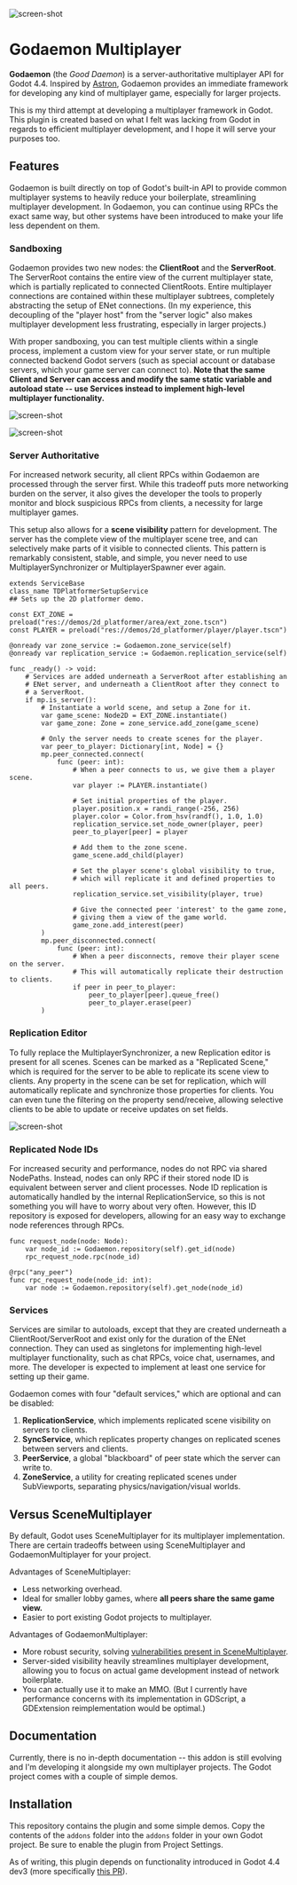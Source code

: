 ![screen-shot](https://github.com/dog-on-moon/godot-godaemon-multiplayer/blob/main/readme/banner.png)

# Godaemon Multiplayer

**Godaemon** (the *Good Daemon*) is a server-authoritative multiplayer API for Godot 4.4. Inspired by [Astron](https://github.com/Astron/Astron), Godaemon provides an immediate framework for developing any kind of multiplayer game, especially for larger projects.

This is my third attempt at developing a multiplayer framework in Godot. This plugin is created based on what I felt was lacking from Godot in regards to efficient multiplayer development, and I hope it will serve your purposes too.

## Features

Godaemon is built directly on top of Godot's built-in API to provide common multiplayer systems to heavily reduce your boilerplate, streamlining multiplayer development. In Godaemon, you can continue using RPCs the exact same way, but other systems have been introduced to make your life less dependent on them.

### Sandboxing

Godaemon provides two new nodes: the **ClientRoot** and the **ServerRoot**. The ServerRoot contains the entire view of the current multiplayer state, which is partially replicated to connected ClientRoots. Entire multiplayer connections are contained within these multiplayer subtrees, completely abstracting the setup of ENet connections. (In my experience, this decoupling of the "player host" from the "server logic" also makes multiplayer development less frustrating, especially in larger projects.)

With proper sandboxing, you can test multiple clients within a single process, implement a custom view for your server state, or run multiple connected backend Godot servers (such as special account or database servers, which your game server can connect to). **Note that the same Client and Server can access and modify the same static variable and autoload state -- use Services instead to implement high-level multiplayer functionality.**

![screen-shot](https://github.com/dog-on-moon/godot-godaemon-multiplayer/blob/main/readme/sandboxing.png)

![screen-shot](https://github.com/dog-on-moon/godot-godaemon-multiplayer/blob/main/readme/multitest.png)

### Server Authoritative

For increased network security, all client RPCs within Godaemon are processed through the server first. While this tradeoff puts more networking burden on the server, it also gives the developer the tools to properly monitor and block suspicious RPCs from clients, a necessity for large multiplayer games.

This setup also allows for a **scene visibility** pattern for development. The server has the complete view of the multiplayer scene tree, and can selectively make parts of it visible to connected clients. This pattern is remarkably consistent, stable, and simple, you never need to use MultiplayerSynchronizer or MultiplayerSpawner ever again.

```gdscript
extends ServiceBase
class_name TDPlatformerSetupService
## Sets up the 2D platformer demo.

const EXT_ZONE = preload("res://demos/2d_platformer/area/ext_zone.tscn")
const PLAYER = preload("res://demos/2d_platformer/player/player.tscn")

@onready var zone_service := Godaemon.zone_service(self)
@onready var replication_service := Godaemon.replication_service(self)

func _ready() -> void:
	# Services are added underneath a ServerRoot after establishing an
	# ENet server, and underneath a ClientRoot after they connect to
	# a ServerRoot.
	if mp.is_server():
		# Instantiate a world scene, and setup a Zone for it.
		var game_scene: Node2D = EXT_ZONE.instantiate()
		var game_zone: Zone = zone_service.add_zone(game_scene)
		
		# Only the server needs to create scenes for the player.
		var peer_to_player: Dictionary[int, Node] = {}
		mp.peer_connected.connect(
			func (peer: int):
				# When a peer connects to us, we give them a player scene.
				var player := PLAYER.instantiate()
				
				# Set initial properties of the player.
				player.position.x = randi_range(-256, 256)
				player.color = Color.from_hsv(randf(), 1.0, 1.0)
				replication_service.set_node_owner(player, peer)
				peer_to_player[peer] = player
				
				# Add them to the zone scene.
				game_scene.add_child(player)
				
				# Set the player scene's global visibility to true,
				# which will replicate it and defined properties to all peers.
				replication_service.set_visibility(player, true)
				
				# Give the connected peer 'interest' to the game zone,
				# giving them a view of the game world.
				game_zone.add_interest(peer)
		)
		mp.peer_disconnected.connect(
			func (peer: int):
				# When a peer disconnects, remove their player scene on the server.
				# This will automatically replicate their destruction to clients.
				if peer in peer_to_player:
					peer_to_player[peer].queue_free()
					peer_to_player.erase(peer)
		)
```

### Replication Editor

To fully replace the MultiplayerSynchronizer, a new Replication editor is present for all scenes. Scenes can be marked as a "Replicated Scene," which is required for the server to be able to replicate its scene view to clients. Any property in the scene can be set for replication, which will automatically replicate and synchronize those properties for clients. You can even tune the filtering on the property send/receive, allowing selective clients to be able to update or receive updates on set fields.

![screen-shot](https://github.com/dog-on-moon/godot-godaemon-multiplayer/blob/main/readme/replication.png)

### Replicated Node IDs

For increased security and performance, nodes do not RPC via shared NodePaths. Instead, nodes can only RPC if their stored node ID is equivalent between server and client processes. Node ID replication is automatically handled by the internal ReplicationService, so this is not something you will have to worry about very often. However, this ID repository is exposed for developers, allowing for an easy way to exchange node references through RPCs.

```gdscript
func request_node(node: Node):
    var node_id := Godaemon.repository(self).get_id(node)
    rpc_request_node.rpc(node_id)

@rpc("any_peer")
func rpc_request_node(node_id: int):
    var node := Godaemon.repository(self).get_node(node_id)
```

### Services

Services are similar to autoloads, except that they are created underneath a ClientRoot/ServerRoot and exist only for the duration of the ENet connection. They can used as singletons for implementing high-level multiplayer functionality, such as chat RPCs, voice chat, usernames, and more. The developer is expected to implement at least one service for setting up their game.

Godaemon comes with four "default services," which are optional and can be disabled:
1. **ReplicationService**, which implements replicated scene visibility on servers to clients.
2. **SyncService**, which replicates property changes on replicated scenes between servers and clients.
3. **PeerService**, a global "blackboard" of peer state which the server can write to.
4. **ZoneService**, a utility for creating replicated scenes under SubViewports, separating physics/navigation/visual worlds.

## Versus SceneMultiplayer

By default, Godot uses SceneMultiplayer for its multiplayer implementation. There are certain tradeoffs between using SceneMultiplayer and GodaemonMultiplayer for your project.

Advantages of SceneMultiplayer:
- Less networking overhead.
- Ideal for smaller lobby games, where **all peers share the same game view.**
- Easier to port existing Godot projects to multiplayer.

Advantages of GodaemonMultiplayer:
- More robust security, solving [vulnerabilities present in SceneMultiplayer](https://github.com/godotengine/godot/issues/96698).
- Server-sided visibility heavily streamlines multiplayer development, allowing you to focus on actual game development instead of network boilerplate.
- You can actually use it to make an MMO. (But I currently have performance concerns with its implementation in GDScript, a GDExtension reimplementation would be optimal.)

## Documentation

Currently, there is no in-depth documentation -- this addon is still evolving and I'm developing it alongside my own multiplayer projects. The Godot project comes with a couple of simple demos.

## Installation

This repository contains the plugin and some simple demos. Copy the contents of the `addons` folder into the `addons` folder in your own Godot project. Be sure to enable the plugin from Project Settings.

As of writing, this plugin depends on functionality introduced in Godot 4.4 dev3 (more specifically [this PR](https://github.com/godotengine/godot/pull/96024)).
